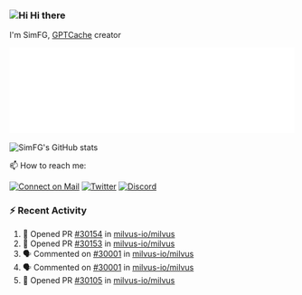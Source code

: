 ### <img src='https://qpluspicture.oss-cn-beijing.aliyuncs.com/6LjjQA/Hi.gif' alt='Hi' width="24"/> Hi there

I'm SimFG, [GPTCache](https://github.com/zilliztech/GPTCache) creator

![Metrics 👋](/metrics.plugin.followup.user.svg)

![SimFG's GitHub stats](https://github-readme-stats.vercel.app/api?username=SimFG&show_icons=true&theme=radical&count_private=true)

📫 How to reach me:

[![Connect on Mail](https://img.shields.io/badge/Ask%20me-anything-1abc9c.svg)](mailto:1142838399@qq.com)
[![Twitter](https://img.shields.io/twitter/follow/FogSim?style=social)](https://twitter.com/FogSim)
[![Discord](https://img.shields.io/discord/1092648432495251507?label=Discord&logo=discord)](https://discord.gg/Q8C6WEjSWV)

### :zap: Recent Activity

<!--START_SECTION:activity-->
1. 💪 Opened PR [#30154](https://github.com/milvus-io/milvus/pull/30154) in [milvus-io/milvus](https://github.com/milvus-io/milvus)
2. 💪 Opened PR [#30153](https://github.com/milvus-io/milvus/pull/30153) in [milvus-io/milvus](https://github.com/milvus-io/milvus)
3. 🗣 Commented on [#30001](https://github.com/milvus-io/milvus/issues/30001) in [milvus-io/milvus](https://github.com/milvus-io/milvus)
4. 🗣 Commented on [#30001](https://github.com/milvus-io/milvus/issues/30001) in [milvus-io/milvus](https://github.com/milvus-io/milvus)
5. 💪 Opened PR [#30105](https://github.com/milvus-io/milvus/pull/30105) in [milvus-io/milvus](https://github.com/milvus-io/milvus)
<!--END_SECTION:activity-->

